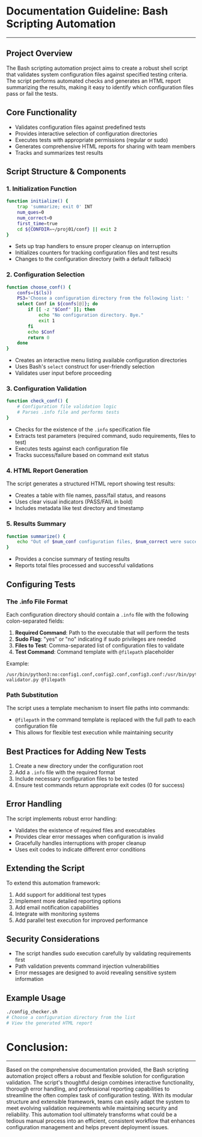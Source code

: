 # Documentation Guideline: Bash Scripting Automation
---
## Project Overview
The Bash scripting automation project aims to create a robust shell script that validates system configuration files against specified testing criteria. The script performs automated checks and generates an HTML report summarizing the results, making it easy to identify which configuration files pass or fail the tests.

## Core Functionality
- Validates configuration files against predefined tests
- Provides interactive selection of configuration directories
- Executes tests with appropriate permissions (regular or sudo)
- Generates comprehensive HTML reports for sharing with team members
- Tracks and summarizes test results

## Script Structure & Components

### 1. Initialization Function
```bash
function initialize() {
    trap 'summarize; exit 0' INT
    num_ques=0
    num_correct=0
    first_time=true
    cd ${CONFDIR=~/proj01/conf} || exit 2
}
```
- Sets up trap handlers to ensure proper cleanup on interruption
- Initializes counters for tracking configuration files and test results
- Changes to the configuration directory (with a default fallback)

### 2. Configuration Selection
```bash
function choose_conf() {
    confs=($(ls))
    PS3='Choose a configuration directory from the following list: '
    select Conf in ${confs[@]}; do
        if [[ -z "$Conf" ]]; then
            echo "No configuration directory. Bye."
            exit 1
        fi
        echo $Conf
        return 0
    done
}
```
- Creates an interactive menu listing available configuration directories
- Uses Bash's `select` construct for user-friendly selection
- Validates user input before proceeding

### 3. Configuration Validation
```bash
function check_conf() {
    # Configuration file validation logic
    # Parses .info file and performs tests
}
```
- Checks for the existence of the `.info` specification file
- Extracts test parameters (required command, sudo requirements, files to test)
- Executes tests against each configuration file
- Tracks success/failure based on command exit status

### 4. HTML Report Generation
The script generates a structured HTML report showing test results:
- Creates a table with file names, pass/fail status, and reasons
- Uses clear visual indicators (PASS/FAIL in bold)
- Includes metadata like test directory and timestamp

### 5. Results Summary
```bash
function summarize() {
    echo "Out of $num_conf configuration files, $num_correct were successful."
}
```
- Provides a concise summary of testing results
- Reports total files processed and successful validations

## Configuring Tests

### The .info File Format
Each configuration directory should contain a `.info` file with the following colon-separated fields:
1. **Required Command**: Path to the executable that will perform the tests
2. **Sudo Flag**: "yes" or "no" indicating if sudo privileges are needed
3. **Files to Test**: Comma-separated list of configuration files to validate
4. **Test Command**: Command template with `@filepath` placeholder

Example:
```
/usr/bin/python3:no:config1.conf,config2.conf,config3.conf:/usr/bin/python3 validator.py @filepath
```

### Path Substitution
The script uses a template mechanism to insert file paths into commands:
- `@filepath` in the command template is replaced with the full path to each configuration file
- This allows for flexible test execution while maintaining security

## Best Practices for Adding New Tests
1. Create a new directory under the configuration root
2. Add a `.info` file with the required format
3. Include necessary configuration files to be tested
4. Ensure test commands return appropriate exit codes (0 for success)

## Error Handling
The script implements robust error handling:
- Validates the existence of required files and executables
- Provides clear error messages when configuration is invalid
- Gracefully handles interruptions with proper cleanup
- Uses exit codes to indicate different error conditions

## Extending the Script
To extend this automation framework:
1. Add support for additional test types
2. Implement more detailed reporting options
3. Add email notification capabilities
4. Integrate with monitoring systems
5. Add parallel test execution for improved performance

## Security Considerations
- The script handles sudo execution carefully by validating requirements first
- Path validation prevents command injection vulnerabilities
- Error messages are designed to avoid revealing sensitive system information

## Example Usage
```bash
./config_checker.sh
# Choose a configuration directory from the list
# View the generated HTML report
```

# Conclusion:
---
Based on the comprehensive documentation provided, the Bash scripting automation project offers a robust and flexible solution for configuration validation. The script's thoughtful design combines interactive functionality, thorough error handling, and professional reporting capabilities to streamline the often complex task of configuration testing. With its modular structure and extensible framework, teams can easily adapt the system to meet evolving validation requirements while maintaining security and reliability. This automation tool ultimately transforms what could be a tedious manual process into an efficient, consistent workflow that enhances configuration management and helps prevent deployment issues.
